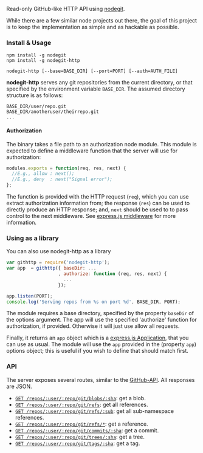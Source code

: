 Read-only GitHub-like HTTP API using [nodegit](https://github.com/nodegit/nodegit).

While there are a few similar node projects out there, the goal of this project is to keep the implementation as simple and as hackable as possible.

### Install & Usage

```shell
npm install -g nodegit
npm install -g nodegit-http

nodegit-http [--base=BASE_DIR] [--port=PORT] [--auth=AUTH_FILE]
```

**nodegit-http** serves any git repositories from the current directory, or that specified by the environment variable `BASE_DIR`.  The assumed directory structure is as follows:

```
BASE_DIR/user/repo.git
BASE_DIR/anotheruser/theirrepo.git
...
```

#### Authorization

The binary takes a file path to an authorization node module. This module is expected to define a middleware function that the server will use for authorization:

```javascript
modules.exports = function(req, res, next) {
  //E.g., allow : next();
  //E.g., deny  : next("Signal error");
};
```

The function is provided with the HTTP request (`req`), which you can use extract authorization information from; the response (`res`) can be used to directly produce an HTTP response; and, `next` should be used to to pass control to the next middleware. See [express.js middleware](http://expressjs.com/4x/api.html#middleware.api) for more information.

### Using as a library

You can also use nodegit-http as a library

```javascript
var githttp = require('nodegit-http');
var app  = githttp({ baseDir: ...
                   , authorize: function (req, res, next) {
                     ...
                   });

app.listen(PORT);
console.log('Serving repos from %s on port %d', BASE_DIR, PORT);
```

The module requires a base directory, specified by the property
`baseDir` of the options argument. The app will use the specified
'authorize' function for authorization, if provided. Otherwise it will
just use allow all requests.

Finally, it returns an `app` object which is a [express.js Application](http://expressjs.com/4x/api.html#express), that you can use as usual. The module will use the `app` provided in the (property `app`) options object; this is useful if you wish to define that should match first.

### API

The server exposes several routes, similar to the [GitHub-API](https://developer.github.com/v3/git/). All responses are JSON.

* [`GET /repos/:user/:repo/git/blobs/:sha`](https://developer.github.com/v3/git/blobs/#get-a-blob): get a blob.
* [`GET /repos/:user/:repo/git/refs`](https://developer.github.com/v3/git/refs/#get-all-references): get all references.
* [`GET /repos/:user/:repo/git/refs/:sub`](https://developer.github.com/v3/git/refs/#get-all-references): get all sub-namespace references.
* [`GET /repos/:user/:repo/git/refs/*`](https://developer.github.com/v3/git/refs/#get-a-reference): get a reference.
* [`GET /repos/:user/:repo/git/commits/:sha`](https://developer.github.com/v3/git/commits/#get-a-commit): get a commit.
* [`GET /repos/:user/:repo/git/trees/:sha`](https://developer.github.com/v3/git/trees/#get-a-tree): get a tree.
* [`GET /repos/:user/:repo/git/tags/:sha`](https://developer.github.com/v3/git/tags/#get-a-tag): get a tag.
